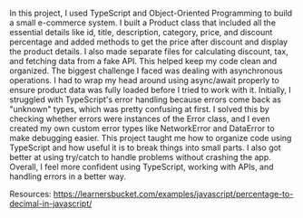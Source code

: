 In this project, I used TypeScript and Object-Oriented Programming to build a small e-commerce system.  I built a Product class that included all the essential details like id, title, description, category, price, and discount percentage and added methods to get the price after discount and display the product details. I also made separate files for calculating discount, tax, and fetching data from a fake API. This helped keep my code clean and organized.
The biggest challenge I faced was dealing with asynchronous operations. I had to wrap my head around using async/await properly to ensure product data was fully loaded before I tried to work with it. Initially, I struggled with TypeScript's error handling because errors come back as "unknown" types, which was pretty confusing at first. I solved this by checking whether errors were instances of the Error class, and I even created my own custom error types like NetworkError and DataError to make debugging easier.
This project taught me how to organize code using TypeScript and how useful it is to break things into small parts. I also got better at using try/catch to handle problems without crashing the app.
Overall, I feel more confident using TypeScript, working with APIs, and handling errors in a better way.


Resources: 
https://learnersbucket.com/examples/javascript/percentage-to-decimal-in-javascript/